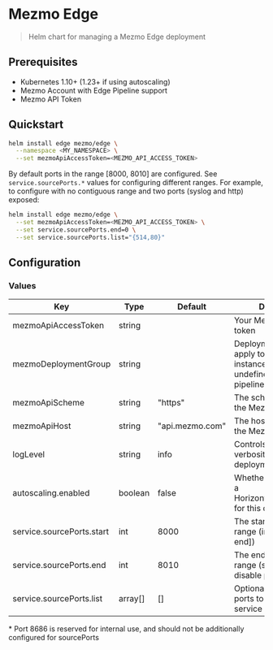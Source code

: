 # Mezmo Edge

> Helm chart for managing a Mezmo Edge deployment

## Prerequisites

- Kubernetes 1.10+ (1.23+ if using autoscaling)
- Mezmo Account with Edge Pipeline support
- Mezmo API Token


## Quickstart

```sh
helm install edge mezmo/edge \
  --namespace <MY_NAMESPACE> \
  --set mezmoApiAccessToken=<MEZMO_API_ACCESS_TOKEN>
```

By default ports in the range [8000, 8010] are configured. See `service.sourcePorts.*` values for configuring different ranges. For example, to configure with no contiguous range and two ports (syslog and http) exposed:

```sh
helm install edge mezmo/edge \
  --set mezmoApiAccessToken=<MEZMO_API_ACCESS_TOKEN> \
  --set service.sourcePorts.end=0 \
  --set service.sourcePorts.list="{514,80}"
```
## Configuration

### Values

| **Key**                   | **Type** | **Default**     | **Description**
| ------------------------- | -------- | --------------- | ----------------------------------------------------------------------
| mezmoApiAccessToken       | string   |                 | Your Mezmo API access token
| mezmoDeploymentGroup      | string   |                 | Deployment group to apply to this Edge instance. Leaving undefined pulls all Edge pipelines for the org
| mezmoApiScheme            | string   | "https"         | The scheme to use for the Mezmo API URL
| mezmoApiHost              | string   | "api.mezmo.com" | The hostname(:port) of the Mezmo API
| logLevel                  | string   | info            | Controls the logging verbosity of the deployment
| autoscaling.enabled       | boolean  | false           | Whether or not to enable a HorizontalPodAutoscaler for this deployment
| service.sourcePorts.start | int      | 8000            | The start of the port range (inclusive [start, end])
| service.sourcePorts.end   | int      | 8010            | The end of the port range (set 0 or "" to disable port range)
| service.sourcePorts.list  | array[]  | []              | Optional list of discrete ports to configure on the service

\* Port 8686 is reserved for internal use, and should not be additionally configured for sourcePorts
